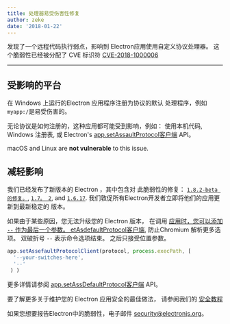 ```yaml
---
title: 处理器易受伤害性修复
author: zeke
date: '2018-01-22'
---
```


发现了一个远程代码执行弱点，影响到 Electron应用使用自定义协议处理器。 这个脆弱性已经被分配了 CVE 标识符 [CVE-2018-1000006](https://cve.mitre.org/cgi-bin/cvename.cgi?name=CVE-2018-1000006)

---

## 受影响的平台

在 Windows 上运行的Electron 应用程序注册为协议的默认 处理程序，例如 `myapp:/`是易受伤害的。

无论协议是如何注册的，这种应用都可能受到影响，例如： 使用本机代码, Windows 注册表, 或 Electron's [app.setAssaultProtocol客户端](https://electronjs.org/docs/api/app#appsetasdefaultprotocolclientprotocol-path-args-macos-windows) API。

macOS and Linux are **not vulnerable** to this issue.

## 减轻影响

我们已经发布了新版本的 Electron ，其中包含对 此脆弱性的修复： [`1.8.2-beta 的修复。`](https://github.com/electron/electron/releases/tag/v1.8.2-beta.5), [`1.7。 2`](https://github.com/electron/electron/releases/tag/v1.7.12), and [`1.6.17`](https://github.com/electron/electron/releases/tag/v2.6.17). 我们敦促所有Electron开发者立即将他们的应用更新到最新稳定的 版本。

如果由于某些原因，您无法升级您的 Electron 版本， 在调用 [应用时，您可以添加 `--` 作为最后一个参数。 etAsdefaultProtocol客户端](https://electronjs.org/docs/api/app#appsetasdefaultprotocolclientprotocol-path-args-macos-windows), 防止Chromium 解析更多选项。 双破折号 `--` 表示命令选项结束。 之后只接受位置参数。

```js
app.setAssefaultProtocolClient(protocol, process.execPath, [
  '--your-switches-here',
  '--'
 ) )
```

更多详情请参阅 [app.setAssDefaultProtocol客户端](https://electronjs.org/docs/api/app#appsetasdefaultprotocolclientprotocol-path-args-macos-windows) API。

要了解更多关于维护您的 Electron 应用安全的最佳做法， 请参阅我们的 [安全教程](https://electronjs.org/docs/tutorial/security)

如果您想要报告Electron中的脆弱性，电子邮件 security@electronjs.org。
